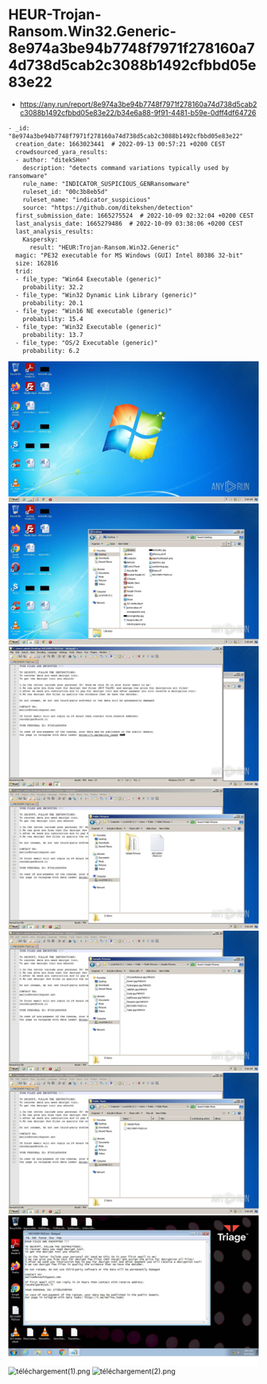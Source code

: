 # HEUR-Trojan-Ransom.Win32.Generic-8e974a3be94b7748f7971f278160a74d738d5cab2c3088b1492cfbbd05e83e22

- https://any.run/report/8e974a3be94b7748f7971f278160a74d738d5cab2c3088b1492cfbbd05e83e22/b34e6a88-9f91-4481-b59e-0dff4df64726

```
- _id: "8e974a3be94b7748f7971f278160a74d738d5cab2c3088b1492cfbbd05e83e22"
  creation_date: 1663023441  # 2022-09-13 00:57:21 +0200 CEST
  crowdsourced_yara_results: 
  - author: "ditekSHen"
    description: "detects command variations typically used by ransomware"
    rule_name: "INDICATOR_SUSPICIOUS_GENRansomware"
    ruleset_id: "00c3b8eb5d"
    ruleset_name: "indicator_suspicious"
    source: "https://github.com/ditekshen/detection"
  first_submission_date: 1665275524  # 2022-10-09 02:32:04 +0200 CEST
  last_analysis_date: 1665279486  # 2022-10-09 03:38:06 +0200 CEST
  last_analysis_results: 
    Kaspersky: 
      result: "HEUR:Trojan-Ransom.Win32.Generic"
  magic: "PE32 executable for MS Windows (GUI) Intel 80386 32-bit"
  size: 162816
  trid: 
  - file_type: "Win64 Executable (generic)"
    probability: 32.2
  - file_type: "Win32 Dynamic Link Library (generic)"
    probability: 20.1
  - file_type: "Win16 NE executable (generic)"
    probability: 15.4
  - file_type: "Win32 Executable (generic)"
    probability: 13.7
  - file_type: "OS/2 Executable (generic)"
    probability: 6.2
```

![b34e6a88-9f91-4481-b59e-0dff4df64726-1.jpeg](b34e6a88-9f91-4481-b59e-0dff4df64726-1.jpeg)
![b34e6a88-9f91-4481-b59e-0dff4df64726-5.jpeg](b34e6a88-9f91-4481-b59e-0dff4df64726-5.jpeg)
![b34e6a88-9f91-4481-b59e-0dff4df64726-14.jpeg](b34e6a88-9f91-4481-b59e-0dff4df64726-14.jpeg)
![b34e6a88-9f91-4481-b59e-0dff4df64726-18.jpeg](b34e6a88-9f91-4481-b59e-0dff4df64726-18.jpeg)
![b34e6a88-9f91-4481-b59e-0dff4df64726-22.jpeg](b34e6a88-9f91-4481-b59e-0dff4df64726-22.jpeg)
![b34e6a88-9f91-4481-b59e-0dff4df64726-24.jpeg](b34e6a88-9f91-4481-b59e-0dff4df64726-24.jpeg)
![téléchargement.png](téléchargement.png)
![téléchargement(1).png](téléchargement(1).png)
![téléchargement(2).png](téléchargement(2).png)
